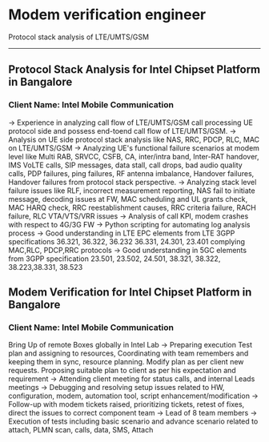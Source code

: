 

# Modem verification engineer
 Protocol stack analysis of LTE/UMTS/GSM

---

## Protocol Stack Analysis for Intel Chipset Platform in Bangalore
### Client Name: Intel Mobile Communication
-> Experience in analyzing call flow of LTE/UMTS/GSM call processing UE protocol side and possess end-toend call flow of LTE/UMTS/GSM.
-> Analysis on UE side protocol stack analysis like NAS, RRC, PDCP, RLC, MAC on LTE/UMTS/GSM
-> Analyzing UE's functional failure scenarios at modem level like Multi RAB, SRVCC, CSFB, CA, inter/intra
band, Inter-RAT handover, IMS VoLTE calls, SIP messages, data stall, call drops, bad audio quality calls,
PDP failures, ping failures, RF antenna imbalance, Handover failures, Handover failures from protocol
stack perspective.
-> Analyzing stack level failure issues like RLF, incorrect measurement reporting, NAS fail to initiate
message, decoding issues at FW, MAC scheduling and UL grants check, MAC HARQ check, RRC reestablishment causes, RRC criteria failure, RACH failure, RLC VTA/VTS/VRR issues
-> Analysis of call KPI, modem crashes with respect to 4G/3G FW
-> Python scripting for automating log analysis process
-> Good understanding in LTE EPC elements from LTE 3GPP specifications 36.321, 36.322, 36.232 36.331,
24.301, 23.401 complying MAC,RLC, PDCP,RRC protocols
-> Good understanding in 5GC elements from 3GPP specification 23.501, 23.502, 24.501, 38.321, 38.322,
38.223,38.331, 38.523

## Modem Verification for Intel Chipset Platform in Bangalore
### Client Name: Intel Mobile Communication
Bring Up of remote Boxes globally in Intel Lab
-> Preparing execution Test plan and assigning to resources, Coordinating with team remembers and
keeping them in sync, resource planning. Modify plan as per client new requests. Proposing suitable plan
to client as per his expectation and requirement
-> Attending client meeting for status calls, and internal Leads meetings
-> Debugging and resolving setup issues related to HW, configuration, modem, automation tool, script
enhancement/modification
-> Follow-up with modem tickets raised, prioritizing tickets, retest of fixes, direct the issues to correct
component team
-> Lead of 8 team members
-> Execution of tests including basic scenario and advance scenario related to attach, PLMN scan, calls,
data, SMS, Attach


